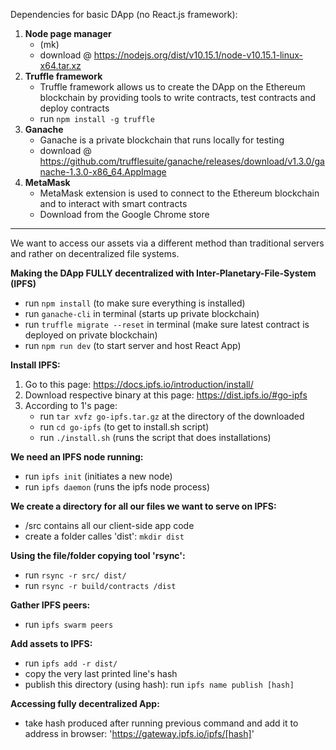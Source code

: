 Dependencies for basic DApp (no React.js framework):
1. **Node page manager** 
	* (mk)
	* download @ https://nodejs.org/dist/v10.15.1/node-v10.15.1-linux-x64.tar.xz
2. **Truffle framework**
	* Truffle framework allows us to create the DApp on the Ethereum blockchain by providing tools to write contracts, test contracts and deploy contracts
	* run `npm install -g truffle`
3. **Ganache**
	* Ganache is a private blockchain that runs locally for testing
	* download @ https://github.com/trufflesuite/ganache/releases/download/v1.3.0/ganache-1.3.0-x86_64.AppImage
4. **MetaMask**
	* MetaMask extension is used to connect to the Ethereum blockchain and to interact with smart contracts
	* Download from the Google Chrome store
---------------------------------------------------------------------------------------------------------------------

We want to access our assets via a different method than traditional servers and rather on decentralized file systems.

**Making the DApp FULLY decentralized with Inter-Planetary-File-System (IPFS)**

* run `npm install` (to make sure everything is installed)
* run `ganache-cli` in terminal (starts up private blockchain)
* run `truffle migrate --reset` in terminal (make sure latest contract is deployed on private blockchain)
* run `npm run dev` (to start server and host React App)

**Install IPFS:**

1. Go to this page: https://docs.ipfs.io/introduction/install/
2. Download respective binary at this page: https://dist.ipfs.io/#go-ipfs
3. According to 1's page: 
	* run `tar xvfz go-ipfs.tar.gz` at the directory of the downloaded
	* run `cd go-ipfs` (to get to install.sh script)
	* run `./install.sh` (runs the script that does installations)

**We need an IPFS node running:**

* run `ipfs init` (initiates a new node)
* run `ipfs daemon` (runs the ipfs node process)

**We create a directory for all our files we want to serve on IPFS:**
* /src contains all our client-side app code
* create a folder calles 'dist': `mkdir dist`

**Using the file/folder copying tool 'rsync':**
* run `rsync -r src/ dist/`
* run `rsync -r build/contracts /dist`

**Gather IPFS peers:**
* run `ipfs swarm peers`

**Add assets to IPFS:**
* run `ipfs add -r dist/`
* copy the very last printed line's hash
* publish this directory (using hash): run `ipfs name publish [hash]`

**Accessing fully decentralized App:**
* take hash produced after running previous command and add it to address in browser: 'https://gateway.ipfs.io/ipfs/[hash]'
